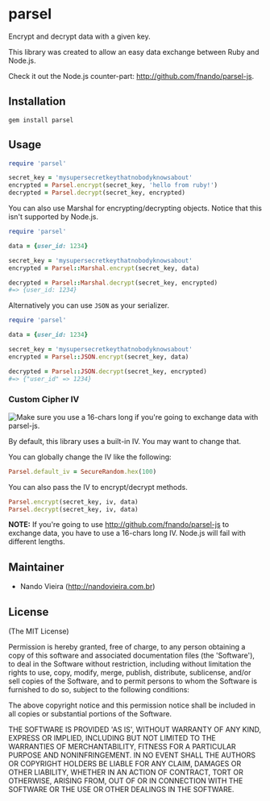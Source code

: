 # parsel

Encrypt and decrypt data with a given key.

This library was created to allow an easy data
exchange between Ruby and Node.js.

Check it out the Node.js counter-part: <http://github.com/fnando/parsel-js>.

## Installation

    gem install parsel

## Usage

```ruby
require 'parsel'

secret_key = 'mysupersecretkeythatnobodyknowsabout'
encrypted = Parsel.encrypt(secret_key, 'hello from ruby!')
decrypted = Parsel.decrypt(secret_key, encrypted)
```

You can also use Marshal for encrypting/decrypting objects. Notice that this isn't supported by Node.js.

```ruby
require 'parsel'

data = {user_id: 1234}

secret_key = 'mysupersecretkeythatnobodyknowsabout'
encrypted = Parsel::Marshal.encrypt(secret_key, data)

decrypted = Parsel::Marshal.decrypt(secret_key, encrypted)
#=> {user_id: 1234}
```

Alternatively you can use `JSON` as your serializer.

```ruby
require 'parsel'

data = {user_id: 1234}

secret_key = 'mysupersecretkeythatnobodyknowsabout'
encrypted = Parsel::JSON.encrypt(secret_key, data)

decrypted = Parsel::JSON.decrypt(secret_key, encrypted)
#=> {"user_id" => 1234}
```

### Custom Cipher IV

![Make sure you use a 16-chars long if you're going to exchange data with parsel-js.](http://messages.hellobits.com/warning.svg?message=Make%20sure%20you%20use%20a%2016-chars%20long%20if%20you're%20going%20to%20exchange%20data%20with%20parsel-js.)

By default, this library uses a built-in IV. You may want to change that.

You can globally change the IV like the following:

```ruby
Parsel.default_iv = SecureRandom.hex(100)
```

You can also pass the IV to encrypt/decrypt methods.

```ruby
Parsel.encrypt(secret_key, iv, data)
Parsel.decrypt(secret_key, iv, data)
```

**NOTE:** If you're going to use <http://github.com/fnando/parsel-js> to exchange data, you have to use a 16-chars long IV. Node.js will fail with different lengths.

## Maintainer

- Nando Vieira (<http://nandovieira.com.br>)

## License

(The MIT License)

Permission is hereby granted, free of charge, to any person obtaining
a copy of this software and associated documentation files (the
'Software'), to deal in the Software without restriction, including
without limitation the rights to use, copy, modify, merge, publish,
distribute, sublicense, and/or sell copies of the Software, and to
permit persons to whom the Software is furnished to do so, subject to
the following conditions:

The above copyright notice and this permission notice shall be
included in all copies or substantial portions of the Software.

THE SOFTWARE IS PROVIDED 'AS IS', WITHOUT WARRANTY OF ANY KIND,
EXPRESS OR IMPLIED, INCLUDING BUT NOT LIMITED TO THE WARRANTIES OF
MERCHANTABILITY, FITNESS FOR A PARTICULAR PURPOSE AND NONINFRINGEMENT.
IN NO EVENT SHALL THE AUTHORS OR COPYRIGHT HOLDERS BE LIABLE FOR ANY
CLAIM, DAMAGES OR OTHER LIABILITY, WHETHER IN AN ACTION OF CONTRACT,
TORT OR OTHERWISE, ARISING FROM, OUT OF OR IN CONNECTION WITH THE
SOFTWARE OR THE USE OR OTHER DEALINGS IN THE SOFTWARE.
